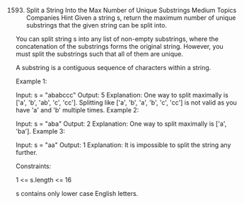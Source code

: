 1593. Split a String Into the Max Number of Unique Substrings
Medium
Topics
Companies
Hint
Given a string s, return the maximum number of unique substrings that the given string can be split into.

You can split string s into any list of non-empty substrings, where the concatenation of the substrings forms the original string. However, you must split the substrings such that all of them are unique.

A substring is a contiguous sequence of characters within a string.

 

Example 1:

Input: s = "ababccc"
Output: 5
Explanation: One way to split maximally is ['a', 'b', 'ab', 'c', 'cc']. Splitting like ['a', 'b', 'a', 'b', 'c', 'cc'] is not valid as you have 'a' and 'b' multiple times.
Example 2:

Input: s = "aba"
Output: 2
Explanation: One way to split maximally is ['a', 'ba'].
Example 3:

Input: s = "aa"
Output: 1
Explanation: It is impossible to split the string any further.
 

Constraints:

1 <= s.length <= 16

s contains only lower case English letters.

